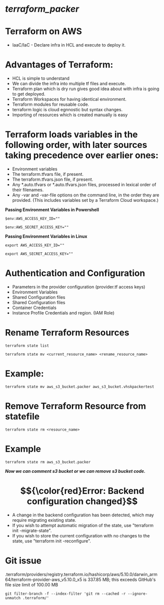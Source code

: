 # **_terraform_packer_**


# Terraform on AWS

- IaaC/IaC - Declare infra in HCL and execute to deploy it.

# Advantages of Terraform:

- HCL is simple to understand
- We can divide the infra into multiple tf files and execute.
- Terraform plan which is dry run gives good idea about with infra is going to get deployed.
- Terraform Workspaces for having identical environment.
- Terraform modules for reusable code.
-  terraform logic is cloud egnnostic but syntax changes.
- Importing of resources which is created manually is easy

# Terraform loads variables in the following order, with later sources taking precedence over earlier ones:
- Environment variables
- The terraform.tfvars file, if present.
- The terraform.tfvars.json file, if present.
- Any *.auto.tfvars or *.auto.tfvars.json files, processed in lexical order of their filenames.
- Any -var and -var-file options on the command line, in the order they are provided. (This includes variables set by a Terraform Cloud workspace.)


**Passing Environment Variables in Powershell**

    $env:AWS_ACCESS_KEY_ID=""

    $env:AWS_SECRET_ACCESS_KEY=""

**Passing Environment Variables in Linux**

    export AWS_ACCESS_KEY_ID=""

    export AWS_SECRET_ACCESS_KEY=""

# Authentication and Configuration

- Parameters in the provider configuration (provider.tf access keys)
- Environment Variables
- Shared Configuration files 
- Shared Configuration files
- Container Credentials
- Instance Profile Credentials and region. (IAM Role)

# Rename Terraform Resources
    terraform state list

    terraform state mv <current_resource_name> <rename_resource_name>

# Example:

    terraform state mv aws_s3_bucket.packer aws_s3_bucket.vhskpackertest

# Remove Terraform Resource from statefile
    terraform state rm <resource_name>

# Example
    terraform state rm aws_s3_bucket.packer

**_Now we can comment s3 bucket or we can remove s3 bucket code._**


# $${\color{red}Error: Backend configuration changed}$$

- A change in the backend configuration has been detected, which may require migrating existing state.
- If you wish to attempt automatic migration of the state, use "terraform init -migrate-state".
- If you wish to store the current configuration with no changes to the state, use "terraform init -reconfigure".

# Git issue

.terraform/providers/registry.terraform.io/hashicorp/aws/5.10.0/darwin_arm64/terraform-provider-aws_v5.10.0_x5 is 337.85 MB; this exceeds GitHub's file size limit of 100.00 MB

    git filter-branch -f --index-filter 'git rm --cached -r --ignore-unmatch .terraform/'